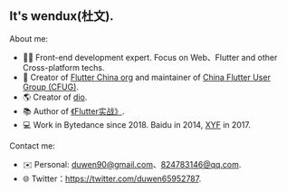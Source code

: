 ## It's wendux(杜文).

About me:
- 👨‍💻 Front-end development expert. Focus on Web、Flutter and other Cross-platform techs.
- 👯 Creator of [Flutter China org](https://github.com/flutterchina) and maintainer of [China Flutter User Group (CFUG)](https://github.com/cfug).
- 🌎 Creator of [dio](https://github.com/cfug/dio).
- 📚 Author of [《Flutter实战》](https://book.flutterchina.club/).
- 💻 Work in Bytedance since 2018. Baidu in 2014, [XYF](https://gushitong.baidu.com/stock/us-XYF) in 2017.

Contact me:
- ✉️ Personal: duwen90@gmail.com、824783146@qq.com.
- 🌐️ Twitter：https://twitter.com/duwen65952787.
